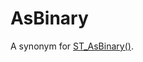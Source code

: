 # AsBinary

A synonym for [ST_AsBinary()](/sql-statements-structure/geographic-geometric-features/wkb/st_asbinary/).